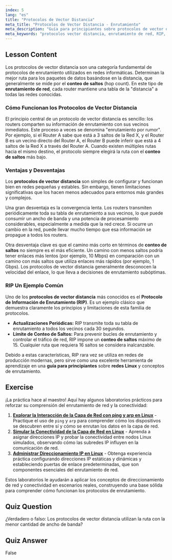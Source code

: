 ```yaml
---
index: 5
lang: "es"
title: "Protocolos de Vector Distancia"
meta_title: "Protocolos de Vector Distancia - Enrutamiento"
meta_description: "Guía para principiantes sobre protocolos de vector distancia en el enrutamiento de redes. Este tutorial explica cómo protocolos como RIP usan el conteo de saltos para determinar rutas y cubre sus limitaciones para el networking moderno en Linux."
meta_keywords: "protocolos vector distancia, enrutamiento de red, RIP, protocolo de información de enrutamiento, conteo de saltos, networking Linux, guía principiantes, tutorial"
---
```


## Lesson Content

Los protocolos de vector distancia son una categoría fundamental de protocolos de enrutamiento utilizados en redes informáticas. Determinan la mejor ruta para los paquetes de datos basándose en la distancia, que generalmente se mide por el **conteo de saltos** (hop count). En este tipo de **enrutamiento de red**, cada router mantiene una tabla de la "distancia" a todas las redes conocidas.

### Cómo Funcionan los Protocolos de Vector Distancia

El principio central de un protocolo de vector distancia es sencillo: los routers comparten su información de enrutamiento con sus vecinos inmediatos. Este proceso a veces se denomina "enrutamiento por rumor". Por ejemplo, si el Router A sabe que está a 3 saltos de la Red X, y el Router B es un vecino directo del Router A, el Router B puede inferir que está a 4 saltos de la Red X a través del Router A. Cuando existen múltiples rutas hacia el mismo destino, el protocolo siempre elegirá la ruta con el **conteo de saltos** más bajo.

### Ventajas y Desventajas

Los **protocolos de vector distancia** son simples de configurar y funcionan bien en redes pequeñas y estables. Sin embargo, tienen limitaciones significativas que los hacen menos adecuados para entornos más grandes y complejos.

Una gran desventaja es la convergencia lenta. Los routers transmiten periódicamente toda su tabla de enrutamiento a sus vecinos, lo que puede consumir un ancho de banda y una potencia de procesamiento considerables, especialmente a medida que la red crece. Si ocurre un cambio en la red, puede llevar mucho tiempo que esa información se propague a todos los routers.

Otra desventaja clave es que el camino más corto en términos de **conteo de saltos** no siempre es el más eficiente. Un camino con menos saltos podría tener enlaces más lentos (por ejemplo, 10 Mbps) en comparación con un camino con más saltos que utiliza enlaces más rápidos (por ejemplo, 1 Gbps). Los protocolos de vector distancia generalmente desconocen la velocidad del enlace, lo que lleva a decisiones de enrutamiento subóptimas.

### RIP Un Ejemplo Común

Uno de los **protocolos de vector distancia** más conocidos es el **Protocolo de Información de Enrutamiento (RIP)**. Es un ejemplo clásico que demuestra claramente los principios y limitaciones de esta familia de protocolos.

- **Actualizaciones Periódicas:** RIP transmite toda su tabla de enrutamiento a todos los vecinos cada 30 segundos.
- **Límite de Conteo de Saltos:** Para prevenir bucles de enrutamiento y controlar el tráfico de red, RIP impone un **conteo de saltos** máximo de 15. Cualquier ruta que requiera 16 saltos se considera inalcanzable.

Debido a estas características, RIP rara vez se utiliza en redes de producción modernas, pero sirve como una excelente herramienta de aprendizaje en una **guía para principiantes** sobre **redes Linux** y conceptos de enrutamiento.

## Exercise

¡La práctica hace al maestro! Aquí hay algunos laboratorios prácticos para reforzar su comprensión del enrutamiento de red y la conectividad:

1. **[Explorar la Interacción de la Capa de Red con ping y arp en Linux](https://labex.io/es/labs/comptia-explore-network-layer-interaction-with-ping-and-arp-in-linux-592746)** - Practique el uso de `ping` y `arp` para comprender cómo los dispositivos se descubren entre sí y cómo se enrutan los datos en la capa de red.
2. **[Simular la Conectividad de la Capa de Red en Linux](https://labex.io/es/labs/comptia-simulate-network-layer-connectivity-in-linux-592752)** - Aprenda a asignar direcciones IP y probar la conectividad entre nodos Linux simulados, observando cómo las subredes IP influyen en la comunicación de red.
3. **[Administrar Direccionamiento IP en Linux](https://labex.io/es/labs/comptia-manage-ip-addressing-in-linux-592736)** - Obtenga experiencia práctica configurando direcciones IP estáticas y dinámicas y estableciendo puertas de enlace predeterminadas, que son componentes esenciales del enrutamiento de red.

Estos laboratorios le ayudarán a aplicar los conceptos de direccionamiento de red y conectividad en escenarios reales, construyendo una base sólida para comprender cómo funcionan los protocolos de enrutamiento.

## Quiz Question

¿Verdadero o falso: Los protocolos de vector distancia utilizan la ruta con la menor cantidad de ancho de banda?

## Quiz Answer

False
